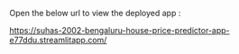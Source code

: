Open the below url to view the deployed app : 

https://suhas-2002-bengaluru-house-price-predictor-app-e77ddu.streamlitapp.com/
